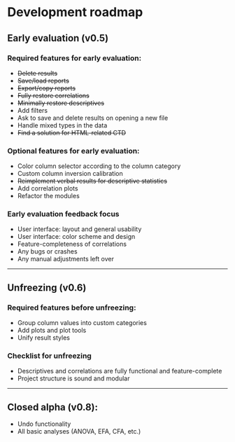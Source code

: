 # Development roadmap

## Early evaluation (v0.5) 

### Required features for early evaluation:
 
* <s>Delete results</s>
* <s>Save/load reports</s>
* <s>Export/copy reports</s>
* <s>Fully restore correlations</s> 
* <s>Minimally restore descriptives</s>
* Add filters
* Ask to save and delete results on opening a new file
* Handle mixed types in the data
* <s>Find a solution for HTML-related CTD</s>

### Optional features for early evaluation:

* Color column selector according to the column category
* Custom column inversion calibration
* <s>Reimplement verbal results for descriptive statistics</s>
* Add correlation plots
* Refactor the modules

### Early evaluation feedback focus

* User interface: layout and general usability
* User interface: color scheme and design
* Feature-completeness of correlations
* Any bugs or crashes
* Any manual adjustments left over

---

## Unfreezing (v0.6) 

### Required features before unfreezing:

* Group column values into custom categories
* Add plots and plot tools
* Unify result styles


### Checklist for unfreezing

* Descriptives and correlations are fully functional and feature-complete
* Project structure is sound and modular

---

## Closed alpha (v0.8):

* Undo functionality
* All basic analyses (ANOVA, EFA, CFA, etc.)



